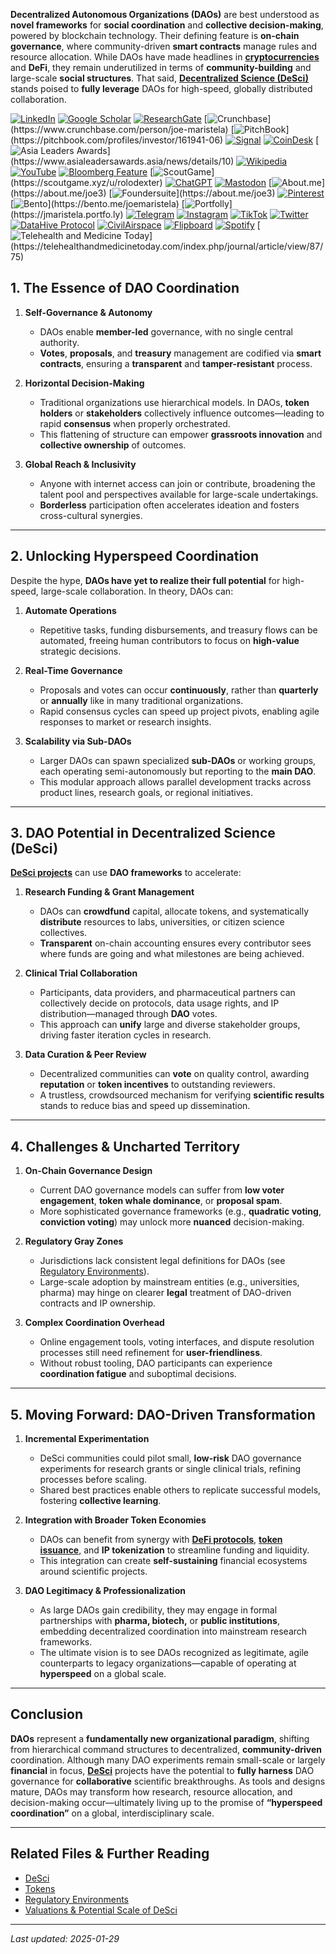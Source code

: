 **Decentralized Autonomous Organizations (DAOs)** are best understood as **novel frameworks** for **social coordination** and **collective decision-making**, powered by blockchain technology. Their defining feature is **on-chain governance**, where community-driven **smart contracts** manage rules and resource allocation. While DAOs have made headlines in **[cryptocurrencies](/literary_products/joes_notes/CRYPTOCURRENCIES.md)** and **DeFi**, they remain underutilized in terms of **community-building** and large-scale **social structures**. That said, **[Decentralized Science (DeSci)](/literary_products/joes_notes/DESCI.md)** stands poised to **fully leverage** DAOs for high-speed, globally distributed collaboration.

[![LinkedIn](https://img.shields.io/badge/LinkedIn-Profile-0077B5?style=flat-square&logo=linkedin&logoColor=white)](https://linkedin.com/in/rolodexter) 
[![Google Scholar](https://img.shields.io/badge/Google_Scholar-Profile-4285F4?style=flat-square&logo=googlescholar&logoColor=white)](https://scholar.google.com/citations?user=gHTHirEAAAAJ) 
[![ResearchGate](https://img.shields.io/badge/ResearchGate-Profile-00CCBB?style=flat-square&logo=researchgate&logoColor=white)](https://www.researchgate.net/profile/Joe-Maristela-2) 
[![Crunchbase](https://img.shields.io/badge/Crunchbase-Profile-0288D1?style=flat-square&logo=data:image/svg+xml;base64,PHN...)](https://www.crunchbase.com/person/joe-maristela) 
[![PitchBook](https://img.shields.io/badge/PitchBook-Profile-003B6B?style=flat-square&logo=data:image/svg+xml;base64,PHN...)](https://pitchbook.com/profiles/investor/161941-06) 
[![Signal](https://img.shields.io/badge/Signal-Profile-6E97F0?style=flat-square&logo=signal&logoColor=white)](https://signal.nfx.com/investors/joe-maristela) 
[![CoinDesk](https://img.shields.io/badge/CoinDesk-Contributor-F7931A?style=flat-square&logo=news&logoColor=white)](https://www.coindesk.com/author/joe-maristela) 
[![Asia Leaders Awards](https://img.shields.io/badge/Asia_Leaders_Awards-Feature-DA291C?style=flat-square&logo=data:image/svg+xml;base64,PHN...)](https://www.asialeadersawards.asia/news/details/10) 
[![Wikipedia](https://img.shields.io/badge/Wikipedia-Profile-000000?style=flat-square&logo=wikipedia&logoColor=white)](https://en.wikipedia.org/wiki/File:Joe_Maristela_in_Paniqui_Tarlac_Tech_Seminar_2015.jpg) 
[![YouTube](https://img.shields.io/badge/YouTube-Channel-FF0000?style=flat-square&logo=youtube&logoColor=white)](https://www.youtube.com/@rolodexter) 
[![Bloomberg Feature](https://img.shields.io/badge/Bloomberg-Feature-5E5E5E?style=flat-square&logo=youtube&logoColor=white)](https://www.youtube.com/watch?v=Ep8Mo0kRjaY) 
[![ScoutGame](https://img.shields.io/badge/ScoutGame-Profile-8A2BE2?style=flat-square&logo=data:image/svg+xml;base64,PHN...)](https://scoutgame.xyz/u/rolodexter) 
[![ChatGPT](https://img.shields.io/badge/ChatGPT-Resume_and_Biodata-00A67E?style=flat-square&logo=chatgpt&logoColor=white)](https://chatgpt.com/g/g-675caa5a54e88191bd807764592df744-joe-s-resume-and-application-data) 
[![Mastodon](https://img.shields.io/badge/Mastodon-Profile-6364FF?style=flat-square&logo=mastodon&logoColor=white)](https://mastodon.social/@JoeMaristela) 
[![About.me](https://img.shields.io/badge/About.me-Profile-000000?style=flat-square&logo=data:image/svg+xml;base64,PHN...)](https://about.me/joe3) 
[![Foundersuite](https://img.shields.io/badge/Foundersuite-Profile-0056D2?style=flat-square&logo=data:image/svg+xml;base64,PHN...)](https://about.me/joe3) 
[![Pinterest](https://img.shields.io/badge/Pinterest-@rolodexter-BD081C?style=flat-square&logo=pinterest&logoColor=white)](https://nl.pinterest.com/rolodexter/) 
[![Bento](https://img.shields.io/badge/Bento-Profile-F7931A?style=flat-square&logo=data:image/svg+xml;base64,PHN...)](https://bento.me/joemaristela) 
[![Portfolly](https://img.shields.io/badge/Portfolly-Profile-F7931A?style=flat-square&logo=data:image/svg+xml;base64,PHN...)](https://jmaristela.portfo.ly) 
[![Telegram](https://img.shields.io/badge/Telegram-Contact-2CA5E0?style=flat-square&logo=telegram&logoColor=white)](https://t.me/joemaristela) 
[![Instagram](https://img.shields.io/badge/Instagram-@joemaristela3-E4405F?style=flat-square&logo=instagram&logoColor=white)](https://www.instagram.com/joemaristela3/) 
[![TikTok](https://img.shields.io/badge/TikTok-@rolodexter-000000?style=flat-square&logo=tiktok&logoColor=white)](https://www.tiktok.com/@rolodexter) 
[![Twitter](https://img.shields.io/badge/Twitter-Profile-1DA1F2?style=flat-square&logo=twitter&logoColor=white)](https://twitter.com/joemaristela) 
[![DataHive Protocol](https://img.shields.io/badge/DataHive-Protocol-005F73?style=flat-square&logo=github&logoColor=white)](https://github.com/rolodexter/DataHive-Protocol) 
[![CivilAirspace](https://img.shields.io/badge/CivilAirspace-Project-023047?style=flat-square&logo=github&logoColor=white)](https://github.com/rolodexter/CivilAirspace) 
[![Flipboard](https://img.shields.io/badge/Flipboard-Magazine-E83151?style=flat-square&logo=flipboard&logoColor=white)](https://flipboard.com/@rolodexter/rolodexter-jergu04fz) 
[![Spotify](https://img.shields.io/badge/Spotify-Listen-1DB954?style=flat-square&logo=spotify&logoColor=white)](https://open.spotify.com/show/11s0wEdbc8k3caT6xur57a) 
[![Telehealth and Medicine Today](https://img.shields.io/badge/Telehealth-Article-0077B5?style=flat-square&logo=data:image/svg+xml;base64,PHN...)](https://telehealthandmedicinetoday.com/index.php/journal/article/view/87/75)


## 1. The Essence of DAO Coordination

1. **Self-Governance & Autonomy**  
   - DAOs enable **member-led** governance, with no single central authority.  
   - **Votes**, **proposals**, and **treasury** management are codified via **smart contracts**, ensuring a **transparent** and **tamper-resistant** process.

2. **Horizontal Decision-Making**  
   - Traditional organizations use hierarchical models. In DAOs, **token holders** or **stakeholders** collectively influence outcomes—leading to rapid **consensus** when properly orchestrated.  
   - This flattening of structure can empower **grassroots innovation** and **collective ownership** of outcomes.

3. **Global Reach & Inclusivity**  
   - Anyone with internet access can join or contribute, broadening the talent pool and perspectives available for large-scale undertakings.  
   - **Borderless** participation often accelerates ideation and fosters cross-cultural synergies.

---

## 2. Unlocking Hyperspeed Coordination

Despite the hype, **DAOs have yet to realize their full potential** for high-speed, large-scale collaboration. In theory, DAOs can:

1. **Automate Operations**  
   - Repetitive tasks, funding disbursements, and treasury flows can be automated, freeing human contributors to focus on **high-value** strategic decisions.

2. **Real-Time Governance**  
   - Proposals and votes can occur **continuously**, rather than **quarterly** or **annually** like in many traditional organizations.  
   - Rapid consensus cycles can speed up project pivots, enabling agile responses to market or research insights.

3. **Scalability via Sub-DAOs**  
   - Larger DAOs can spawn specialized **sub-DAOs** or working groups, each operating semi-autonomously but reporting to the **main DAO**.  
   - This modular approach allows parallel development tracks across product lines, research goals, or regional initiatives.

---

## 3. DAO Potential in Decentralized Science (DeSci)

**[DeSci projects](/literary_products/joes_notes/DESCI.md)** can use **DAO frameworks** to accelerate:

1. **Research Funding & Grant Management**  
   - DAOs can **crowdfund** capital, allocate tokens, and systematically **distribute** resources to labs, universities, or citizen science collectives.  
   - **Transparent** on-chain accounting ensures every contributor sees where funds are going and what milestones are being achieved.

2. **Clinical Trial Collaboration**  
   - Participants, data providers, and pharmaceutical partners can collectively decide on protocols, data usage rights, and IP distribution—managed through **DAO** votes.  
   - This approach can **unify** large and diverse stakeholder groups, driving faster iteration cycles in research.

3. **Data Curation & Peer Review**  
   - Decentralized communities can **vote** on quality control, awarding **reputation** or **token incentives** to outstanding reviewers.  
   - A trustless, crowdsourced mechanism for verifying **scientific results** stands to reduce bias and speed up dissemination.

---

## 4. Challenges & Uncharted Territory

1. **On-Chain Governance Design**  
   - Current DAO governance models can suffer from **low voter engagement**, **token whale dominance**, or **proposal spam**.  
   - More sophisticated governance frameworks (e.g., **quadratic voting**, **conviction voting**) may unlock more **nuanced** decision-making.

2. **Regulatory Gray Zones**  
   - Jurisdictions lack consistent legal definitions for DAOs (see [Regulatory Environments](/literary_products/joes_notes/REGULATORY_ENVIRONMENTS.md)).  
   - Large-scale adoption by mainstream entities (e.g., universities, pharma) may hinge on clearer **legal** treatment of DAO-driven contracts and IP ownership.

3. **Complex Coordination Overhead**  
   - Online engagement tools, voting interfaces, and dispute resolution processes still need refinement for **user-friendliness**.  
   - Without robust tooling, DAO participants can experience **coordination fatigue** and suboptimal decisions.

---

## 5. Moving Forward: DAO-Driven Transformation

1. **Incremental Experimentation**  
   - DeSci communities could pilot small, **low-risk** DAO governance experiments for research grants or single clinical trials, refining processes before scaling.  
   - Shared best practices enable others to replicate successful models, fostering **collective learning**.

2. **Integration with Broader Token Economies**  
   - DAOs can benefit from synergy with **[DeFi protocols](/literary_products/joes_notes/DEFI.md)**, **[token issuance](/literary_products/joes_notes/TOKENS.md)**, and **IP tokenization** to streamline funding and liquidity.  
   - This integration can create **self-sustaining** financial ecosystems around scientific projects.

3. **DAO Legitimacy & Professionalization**  
   - As large DAOs gain credibility, they may engage in formal partnerships with **pharma, biotech,** or **public institutions**, embedding decentralized coordination into mainstream research frameworks.  
   - The ultimate vision is to see DAOs recognized as legitimate, agile counterparts to legacy organizations—capable of operating at **hyperspeed** on a global scale.

---

## Conclusion

**DAOs** represent a **fundamentally new organizational paradigm**, shifting from hierarchical command structures to decentralized, **community-driven** coordination. Although many DAO experiments remain small-scale or largely **financial** in focus, **[DeSci](/literary_products/joes_notes/DESCI.md)** projects have the potential to **fully harness** DAO governance for **collaborative** scientific breakthroughs. As tools and designs mature, DAOs may transform how research, resource allocation, and decision-making occur—ultimately living up to the promise of **“hyperspeed coordination”** on a global, interdisciplinary scale.

---

## Related Files & Further Reading

- [DeSci](/literary_products/joes_notes/DESCI.md)  
- [Tokens](/literary_products/joes_notes/TOKENS.md)  
- [Regulatory Environments](/literary_products/joes_notes/REGULATORY_ENVIRONMENTS.md)  
- [Valuations & Potential Scale of DeSci](/literary_products/joes_notes/VALUATIONS.md)

---

_Last updated: 2025-01-29_
